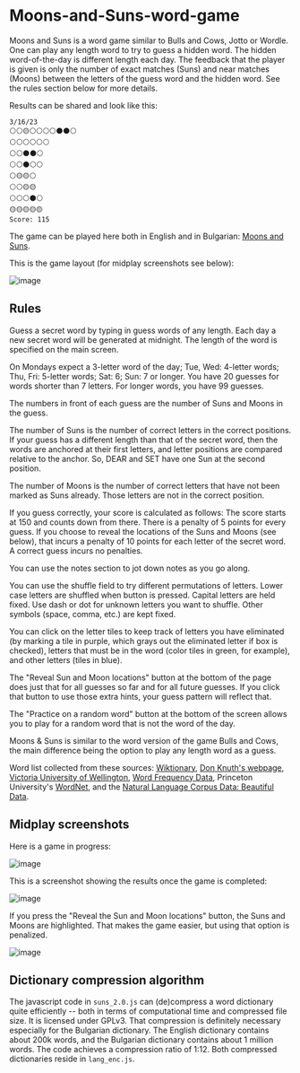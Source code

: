 # Moons-and-Suns-word-game
Moons and Suns is a word game similar to Bulls and Cows, Jotto or Wordle. One can play any length word to try to guess a hidden word. The hidden word-of-the-day is different length each day. The feedback that the player is given is only the number of exact matches (Suns) and near matches (Moons) between the letters of the guess word and the hidden word. See the rules section below for more details.

Results can be shared and look like this:
```
3/16/23
⚪⚪🟡⚪⚪⚪⚪🌑🌑⚪
⚪⚪⚪⚪⚪⚪
⚪⚪🌑🌑⚪
⚪⚪🌑⚪⚪
⚪🟡🟡⚪
⚪⚪🟡🟡
⚪⚪⚪🌑⚪
🟡🟡🟡🟡🟡
Score: 115
```
The game can be played here both in English and in Bulgarian: [Moons and Suns](https://runningonphysics.org/cows/).

This is the game layout (for midplay screenshots see below):

![image](https://user-images.githubusercontent.com/6117115/225590577-19c45e9f-b4f4-4d87-9c2e-b8f25c9133c9.png)


## Rules

<p>Guess a secret word by typing in guess words of any length. Each day a new secret word will be generated at midnight. The length of the word is specified on the main screen.
<p>On Mondays expect a 3-letter word of the day; Tue, Wed: 4-letter words; Thu, Fri: 5-letter words; Sat: 6; Sun: 7 or longer. You have 20 guesses for words shorter than 7 letters. For longer words, you have 99 guesses.</p>
<p>The numbers in front of each guess are the number of Suns and Moons in the guess.</p>
<p>The number of Suns is the number of correct letters in the correct positions. If your guess has a different length than that of the secret word, then the words are anchored at their first letters, and letter positions are compared relative to the anchor. So, DEAR and SET have one Sun at the second position. </p>
<p>The number of Moons is the number of correct letters that have not been marked as Suns already. Those letters are not in the correct position. </p>
<p>If you guess correctly, your score is calculated as follows: The score starts at 150 and counts down from there. There is a penalty of 5 points for every guess. If you choose to reveal the locations of the Suns and Moons (see below), that incurs a penalty of 10 points for each letter of the secret word. A correct guess incurs no penalties.</p>
<p>You can use the notes section to jot down notes as you go along. </p>
<p>You can use the shuffle field to try different permutations of letters. Lower case letters are shuffled when button is pressed. Capital letters are held fixed. Use dash or dot for unknown letters you want to shuffle. Other symbols (space, comma, etc.) are kept fixed.</p>
<p>You can click on the letter tiles to keep track of letters you have eliminated (by marking a tile in purple, which grays out the eliminated letter if box is checked), letters that must be in the word (color tiles in green, for example), and other letters (tiles in blue).</p>
<p>The "Reveal Sun and Moon locations" button at the bottom of the page does just that for all guesses so far and for all future guesses. If you click that button to use those extra hints, your guess pattern will reflect that.</p>
<p>The "Practice on a random word" button at the bottom of the screen allows you to play for a random word that is not the word of the day.</p>
<p>Moons & Suns is similar to the word version of the game Bulls and Cows, the main difference being the option to play any length word as a guess.</p>
<p>Word list collected from these sources: <a href="https://en.wiktionary.org/wiki/Wiktionary:Frequency_lists/A_Frequency_Dictionary_of_Contemporary_American_English">Wiktionary</a>, <a href="https://www-cs-faculty.stanford.edu/~knuth/programs.html">Don Knuth's webpage</a>, <a href="https://www.wgtn.ac.nz/lals/resources/paul-nations-resources/vocabulary-lists">Victoria University of Wellington</a>, <a href="https://www.wordfrequency.info/intro.asp">Word Frequency Data</a>, Princeton University's <a href="https://wordnet.princeton.edu/">WordNet</a>, and the 
        <a href="https://norvig.com/ngrams/">Natural Language Corpus Data: Beautiful Data</a>.</p>
        
## Midplay screenshots

Here is a game in progress:

![image](https://user-images.githubusercontent.com/6117115/226169390-1821b9c6-86a2-4644-8c91-4cc188d74d2e.png)

This is a screenshot showing the results once the game is completed:

![image](https://user-images.githubusercontent.com/6117115/226169282-0af28bef-6814-498b-81da-19ee6ed48de9.png)

If you press the "Reveal the Sun and Moon locations" button, the Suns and Moons are highlighted. That makes the game easier, but using that option is penalized.

![image](https://user-images.githubusercontent.com/6117115/226169458-2298c4dd-4c2c-431c-9216-5ccb4698e0ba.png)



## Dictionary compression algorithm

The javascript code in `suns_2.0.js` can (de)compress a word dictionary quite efficiently -- both in terms of computational time and compressed file size. It is licensed under GPLv3. That compression is definitely necessary especially for the Bulgarian dictionary. The English dictionary contains about 200k words, and the Bulgarian dictionary contains about 1 million words. The code achieves a compression ratio of 1:12. Both compressed dictionaries reside in `lang_enc.js`.
